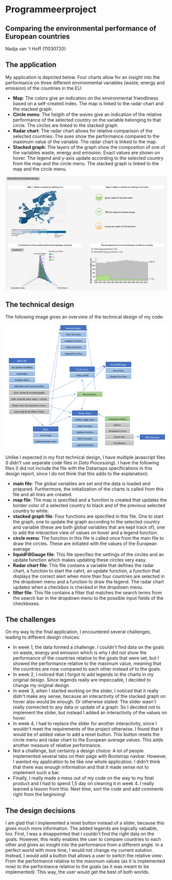 # Programmeerproject
## Comparing the environmental performance of European countries

Nadja van 't Hoff (11030720)

## The application
My application is depicted below. Four charts allow for an insight into the performance on three different environmental variables (waste, energy and emission) of the countries in the EU:

* **Map**: The colors give an indication on the environmental friendliness based on a self-created index. The map is linked to the radar chart and the stacked graph.
* **Circle menu**: The heigth of the waves give an indication of the relative performance of the selected country on the variable belonging to that circle. The circles are linked to the stacked graph.
* **Radar chart**: The radar chart allows for relative comparison of the selected countries: The axes show the performance compared to the maximum value of the variable. The radar chart is linked to the map.
* **Stacked graph**: The layers of the graph show the composition of one of the variables waste, energy and emission. Exact values are shown on hover. The legend and y-axis update according to the selected country from the map and the circle menu. The stacked graph is linked to the map and the circle menu.

![image of application](/doc/application.PNG)

## The technical design

The following image gives an overview of the technical design of my code:

![image of technical design](/doc/diagramFinal.PNG)

Unlike I expected in my first technical design, I have multiple javascript files (I didn't use separate code files in *Data Processing*). I have the following files (I did not include the file with the Datamaps specifications in this design report, since I do not think that this adds to the explanation):
* **main file**: The global variables are set and the data is loaded and prepared. Furthermore, the initialization of the charts is called from this file and all links are created.
* **map file**: The map is specified and a function is created that updates the border color of a selected country to black and of the previous selected country to white.
* **stacked graph file**: Four functions are specified in this file. One to start the graph, one to update the graph according to the selected country and variable (these are both global variables that are kept track of), one to add the interactive view of values on hover and a legend function.
* **circle menu**: The function in this file is called once from the main file to draw the circles. These are initiated with the values of the European average
* **liquidFillGauge file**: This file specifies the settings of the circles and an update function which makes updating these circles very easy.
* **Radar chart file**: This file contains a variable that defines the radar chart, a function to start the cahrt, an update function, a function that displays the correct alert when more than four countries are selected in the dropdown menu and a function to draw the legend. The radar chart updates when a checkbox is checked in the dropdown menu.
* **filter file**: This file contains a filter that matches the search terms from the search bar in the dropdown menu to the possible input fields of the checkboxes.

## The challenges

On my way to the final application, I encountered several challenges, leading to different design choices:

* In week 1, the data formed a challenge. I couldn't find data on the goals on waste, energy and emission which is why I did not show the performance of the countries relative to the goals that were set, but I showed the performance relative to the maximum value, meaning that the countries are now compared to each other instead of to the goals.
* In week 2, I noticed that I forgot to add legends to the charts in my original design. Since legends really are impeccable, I decided to change my original design.
* In week 3, when I started working on the slider, I noticed that it really didn't make any sense, because an interactivity of the stacked graph on hover also would be enough. Or otherwise stated: The slider wasn't really connected to any data or update of a graph. So I decided not to implement the slider, but instead I added an interactivity of the values on hover.
* In week 4, I had to replace the slider for another interactivity, since I wouldn't meet the requirements of the project otherwise. I found that it would be of added value to add a reset button. This button resets the circle menu and radar chart to the European average values. This adds another measure of relative performance.
* Not a challenge, but certainly a design choice: A lot of people implemented several tabs on their page with Bootstrap navbar. However, I wanted my application to be like one whole application. I didn't think that there was enough information and that it made sense not to implement such a bar.
* Finally, I really made a mess out of my code on the way to my final product and I had to spend 1,5 day on cleaning it in week 4. I really learned a lesson from this: Next time, sort the code and add comments right from the beginning!

## The design decisions

I am glad that I implemented a reset button instead of a slider, because this gives much more information. The added legends are logically valuable, too. First, I was a disappointed that I couldn't find the right data on the goals. However, this really enables the user to compare countries to each other and gives an insight into the performance from a different angle. In a perfect world with more time, I would not change my current solution. Instead, I would add a button that allows a user to switch the relative view: From the performance relative to the maximum values (as it is implemented now) to the performance relative to the goals (as it was meant to be implemented). This way, the user would get the best of both worlds.
